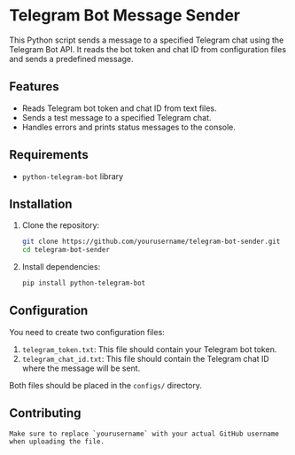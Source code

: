 # Telegram Bot Message Sender

This Python script sends a message to a specified Telegram chat using the Telegram Bot API. It reads the bot token and chat ID from configuration files and sends a predefined message.

## Features

- Reads Telegram bot token and chat ID from text files.
- Sends a test message to a specified Telegram chat.
- Handles errors and prints status messages to the console.

## Requirements

- `python-telegram-bot` library

## Installation

1. Clone the repository:
    ```bash
    git clone https://github.com/yourusername/telegram-bot-sender.git
    cd telegram-bot-sender
    ```

2. Install dependencies:
    ```bash
    pip install python-telegram-bot
    ```

## Configuration

You need to create two configuration files:

1. `telegram_token.txt`: This file should contain your Telegram bot token.
2. `telegram_chat_id.txt`: This file should contain the Telegram chat ID where the message will be sent.

Both files should be placed in the `configs/` directory.

## Contributing
    Make sure to replace `yourusername` with your actual GitHub username when uploading the file.
